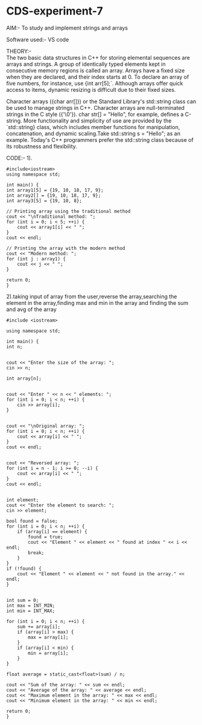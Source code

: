 # CDS-experiment-7

AIM:- To study and implement strings and arrays <br>

Software used:- VS code <br>

THEORY:-<br>
The two basic data structures in C++ for storing elemental sequences are arrays and strings. A group of identically typed elements kept in consecutive memory regions is called an array. Arrays have a fixed size when they are declared, and their index starts at 0. To declare an array of five numbers, for instance, use {int arr[5];`. Although arrays offer quick access to items, dynamic resizing is difficult due to their fixed sizes.

Character arrays ({char arr[]}) or the Standard Library's std::string class can be used to manage strings in C++. Character arrays are null-terminated strings in the C style ({'\0'}). char str[] = "Hello", for example, defines a C-string. More functionality and simplicity of use are provided by the `std::string} class, which includes member functions for manipulation, concatenation, and dynamic scaling.Take std::string s = "Hello"; as an example. Today's C++ programmers prefer the std::string class because of its robustness and flexibility.<br>

CODE:-
1).<br>

    #include<iostream>
    using namespace std;

    int main() {
    int array1[5] = {19, 10, 18, 17, 9};
    int array2[] = {19, 10, 18, 17, 9};
    int array3[5] = {19, 10, 8};

    // Printing array using the traditional method 
    cout << "\nTraditional method: ";
    for (int i = 0; i < 5; ++i) {
        cout << array1[i] << " ";
    }
    cout << endl;

    // Printing the array with the modern method 
    cout << "Modern method: ";
    for (int j : array1) {
        cout << j << " ";
    }

    return 0;
    }

2).taking input of array from the user,reverse the array,searching the element in the array,finding max and min in the array and finding the sum and avg of the array<br> 
    
    #include <iostream>

    using namespace std;

    int main() {
    int n;

   
    cout << "Enter the size of the array: ";
    cin >> n;

    int array[n];

  
    cout << "Enter " << n << " elements: ";
    for (int i = 0; i < n; ++i) {
        cin >> array[i];
    }

    
    cout << "\nOriginal array: ";
    for (int i = 0; i < n; ++i) {
        cout << array[i] << " ";
    }
    cout << endl;

    
    cout << "Reversed array: ";
    for (int i = n - 1; i >= 0; --i) {
        cout << array[i] << " ";
    }
    cout << endl;

    
    int element;
    cout << "Enter the element to search: ";
    cin >> element;

    bool found = false;
    for (int i = 0; i < n; ++i) {
        if (array[i] == element) {
            found = true;
            cout << "Element " << element << " found at index " << i << endl;
            break;
        }
    }
    if (!found) {
        cout << "Element " << element << " not found in the array." << endl;
    }

 
    int sum = 0;
    int max = INT_MIN;
    int min = INT_MAX;

    for (int i = 0; i < n; ++i) {
        sum += array[i];
        if (array[i] > max) {
            max = array[i];
        }
        if (array[i] < min) {
            min = array[i];
        }
    }

    float average = static_cast<float>(sum) / n;

    cout << "Sum of the array: " << sum << endl;
    cout << "Average of the array: " << average << endl;
    cout << "Maximum element in the array: " << max << endl;
    cout << "Minimum element in the array: " << min << endl;

    return 0;
    }
